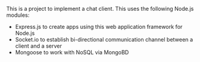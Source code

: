 This is a project to implement a chat client. 
This uses the following Node.js modules:

-	Express.js to create apps using this web application framework for Node.js
-	Socket.io to establish bi-directional communication channel between a client and a server
-   Mongoose to work with NoSQL via MongoBD